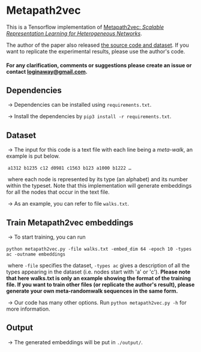 # Metapath2vec




This is a Tensorflow implementation of [Metapath2vec: *Scalable Representation Learning for Heterogeneous Networks*](https://www3.nd.edu/%7Edial/publications/dong2017metapath2vec.pdf).     

The author of the paper also released [the source code and dataset](https://ericdongyx.github.io/metapath2vec/m2v.html). If you want to replicate the experimental results, please use the author's code.    



#### For any clarification, comments or suggestions please create an issue or contact loginaway@gmail.com.

## Dependencies

​	-> Dependencies can be installed using `requirements.txt`.

​	-> Install the dependencies by `pip3 install -r requirements.txt`.

## Dataset

​	-> The input for this code is a text file with each line being a *meta-walk*, an example is put below.

​	`a1312 b1235 c12 d0981 c1563 b123 a1000 b1222 …`

​	where each node is represented by its type (an alphabet) and its number within the typeset. Note that this implementation will generate embeddings for all the nodes that occur in the text file.

​	-> As an example, you can refer to file `walks.txt`.

## Train Metapath2vec embeddings

​	-> To start training, you can run

​	`python metapath2vec.py -file walks.txt -embed_dim 64 -epoch 10 -types ac -outname embeddings`

​	where `-file` specifies the dataset, `-types ac` gives a description of all the types appearing in the dataset (i.e. nodes start with 'a' or 'c'). **Please note that here walks.txt is only an example showing the format of the training file. If you want to train other files (or replicate the author's result), please generate your own meta-randomwalk sequences in the same form.**

​	-> Our code has many other options. Run `python metapath2vec.py -h` for more information.

## Output

​	-> The generated embeddings will be put in `./output/`. 



